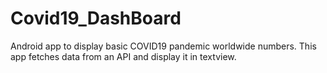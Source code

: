 # Covid19_DashBoard
Android app to display basic COVID19 pandemic worldwide numbers.
This app fetches data from an API and display it in textview.

